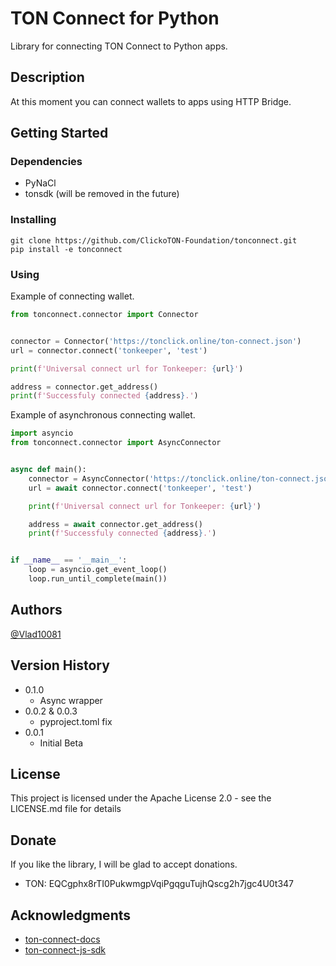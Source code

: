 # TON Connect for Python

Library for connecting TON Connect to Python apps.

## Description

At this moment you can connect wallets to apps using HTTP Bridge.

## Getting Started

### Dependencies

* PyNaCl
* tonsdk (will be removed in the future)

### Installing

```
git clone https://github.com/ClickoTON-Foundation/tonconnect.git
pip install -e tonconnect
```

### Using

Example of connecting wallet.

```python
from tonconnect.connector import Connector


connector = Connector('https://tonclick.online/ton-connect.json')
url = connector.connect('tonkeeper', 'test')

print(f'Universal connect url for Tonkeeper: {url}')

address = connector.get_address()
print(f'Successfuly connected {address}.')
```

Example of asynchronous connecting wallet.

```python
import asyncio
from tonconnect.connector import AsyncConnector


async def main():
    connector = AsyncConnector('https://tonclick.online/ton-connect.json')
    url = await connector.connect('tonkeeper', 'test')

    print(f'Universal connect url for Tonkeeper: {url}')

    address = await connector.get_address()
    print(f'Successfuly connected {address}.')


if __name__ == '__main__':
    loop = asyncio.get_event_loop()
    loop.run_until_complete(main())
```

## Authors

[@Vlad10081](https://t.me/dalvgames)

## Version History

* 0.1.0
    * Async wrapper
* 0.0.2 & 0.0.3
    * pyproject.toml fix
* 0.0.1
    * Initial Beta

## License

This project is licensed under the Apache License 2.0 - see the LICENSE.md file for details

## Donate

If you like the library, I will be glad to accept donations.

* TON: EQCgphx8rTI0PukwmgpVqiPgqguTujhQscg2h7jgc4U0t347

## Acknowledgments

* [ton-connect-docs](https://github.com/ton-blockchain/ton-connect)
* [ton-connect-js-sdk](https://github.com/ton-connect/sdk)
